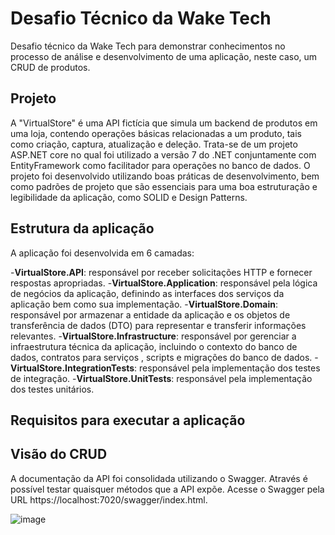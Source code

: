 # Desafio Técnico da Wake Tech
Desafio técnico da Wake Tech para demonstrar conhecimentos no processo de análise e desenvolvimento de uma aplicação, neste caso, um CRUD de produtos.

## Projeto

A "VirtualStore" é uma API fictícia que simula um backend de produtos em uma loja, contendo operações básicas relacionadas a um produto, tais como criação, captura, atualização e deleção.
Trata-se de um projeto ASP.NET core no qual foi utilizado a versão 7 do .NET conjuntamente com EntityFramework como facilitador para operações no banco de dados.
O projeto foi desenvolvido utilizando boas práticas de desenvolvimento, bem como padrões de projeto que são essenciais para uma boa estruturação e legibilidade da aplicação, como SOLID e Design Patterns.

## Estrutura da aplicação

A aplicação foi desenvolvida em 6 camadas:

-**VirtualStore.API**: responsável por receber solicitações HTTP e fornecer respostas apropriadas.
-**VirtualStore.Application**: responsável pela lógica de negócios da aplicação, definindo as interfaces dos serviços da aplicação bem como sua implementação.
-**VirtualStore.Domain**: responsável por armazenar a entidade da aplicação e os objetos de transferência de dados (DTO) para representar e transferir informações relevantes.
-**VirtualStore.Infrastructure**: responsável por gerenciar a infraestrutura técnica da aplicação, incluindo o contexto do banco de dados, contratos para serviços , scripts e migrações do banco de dados.
-**VirtualStore.IntegrationTests**: responsável pela implementação dos testes de integração.
-**VirtualStore.UnitTests**: responsável pela implementação dos testes unitários.


## Requisitos para executar a aplicação

## Visão do CRUD
A documentação da API foi consolidada utilizando o Swagger. Através é possível testar quaisquer métodos que a API expõe. Acesse o Swagger pela URL https://localhost:7020/swagger/index.html.

![image](https://github.com/eazevedo016/VirtualStore/assets/75282286/8d7c79e1-2e81-4f27-ab51-3e01ff8534c4)


